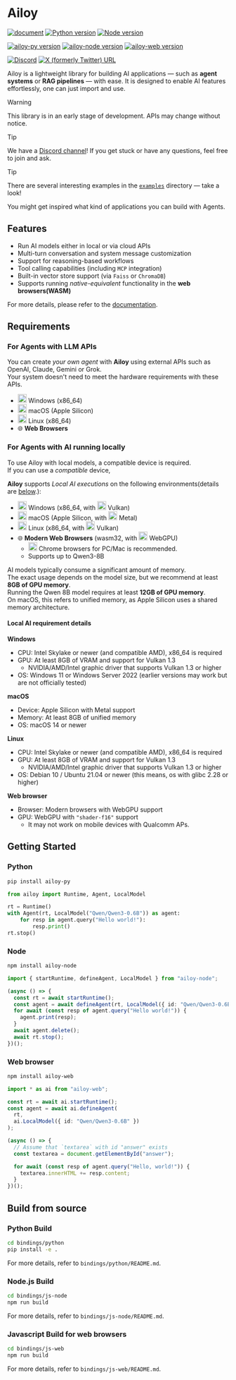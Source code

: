 # Ailoy

[![document](https://img.shields.io/badge/document-latest-2ea44f?color=5a9cae)](https://brekkylab.github.io/ailoy/)
[![Python version](https://img.shields.io/pypi/pyversions/ailoy-py)](https://pypi.org/project/ailoy-py/)
[![Node version](https://img.shields.io/node/v/ailoy-node?color=339933)](https://www.npmjs.com/package/ailoy-node)


[![ailoy-py version](https://img.shields.io/pypi/v/ailoy-py?color=blue)](https://pypi.org/project/ailoy-py/)
[![ailoy-node version](<https://img.shields.io/npm/v/ailoy-node?label=npm(node)&color=339933>)](https://www.npmjs.com/package/ailoy-node)
[![ailoy-web version](<https://img.shields.io/npm/v/ailoy-web?label=npm(web)&color=654ff0>)](https://www.npmjs.com/package/ailoy-web)

[![Discord](https://img.shields.io/badge/Discord-7289DA?logo=discord&logoColor=white)](https://discord.gg/27rx3EJy3P)
[![X (formerly Twitter) URL](https://img.shields.io/twitter/url?url=https%3A%2F%2Fx.com%2Failoy_co)](https://x.com/ailoy_co)


Ailoy is a lightweight library for building AI applications — such as **agent systems** or **RAG pipelines** — with ease. It is designed to enable AI features effortlessly, one can just import and use.

> [!WARNING]
> This library is in an early stage of development. APIs may change without notice.

> [!TIP]
> We have a [Discord channel](https://discord.gg/27rx3EJy3P)! If you get stuck or have any questions, feel free to join and ask.

> [!TIP]
> There are several interesting examples in the [`examples`](./examples) directory — take a look!
>
> You might get inspired what kind of applications you can build with Agents.

## Features

- Run AI models either in local or via cloud APIs
- Multi-turn conversation and system message customization
- Support for reasoning-based workflows
- Tool calling capabilities (including `MCP` integration)
- Built-in vector store support (via `Faiss` or `ChromaDB`)
- Supports running _native-equivalent_ functionality in the **web browsers(WASM)**

For more details, please refer to the [documentation](https://brekkylab.github.io/ailoy/).

## Requirements

### For Agents with LLM APIs

You can create _your own agent_ with **Ailoy** using external APIs such as OpenAI, Claude, Gemini or Grok.  
Your system doesn't need to meet the hardware requirements with these APIs.

- <img width="20" height="20" alt="image" src="https://github.com/user-attachments/assets/22661c5c-43a1-4ab8-9281-a9b5ad43cefb" /> Windows (x86_64)
- <img width="20" height="20" alt="image" src="https://github.com/user-attachments/assets/1e77e2be-4a6e-42a5-866d-e4bd1b5a7bb7" /> macOS (Apple Silicon)
- <img width="20" height="20" alt="image" src="https://github.com/user-attachments/assets/1877d447-66e7-4796-994c-d0242475a1d0" /> Linux (x86_64)
- 🌐 **Web Browsers**

### For Agents with AI running locally

To use Ailoy with local models, a compatible device is required.  
If you can use a _compatible_ device,

**Ailoy** supports _Local AI executions_ on the following environments(details are [below](#local-ai-requirement-details).):

- <img width="20" height="20" alt="image" src="https://github.com/user-attachments/assets/22661c5c-43a1-4ab8-9281-a9b5ad43cefb" /> Windows (x86_64, with <img width="20" height="20" alt="image" src="https://github.com/user-attachments/assets/2dde8002-f2fb-4ed1-a83c-9dd3b8a2b8bd" /> Vulkan)
- <img width="20" height="20" alt="image" src="https://github.com/user-attachments/assets/1e77e2be-4a6e-42a5-866d-e4bd1b5a7bb7" /> macOS (Apple Silicon, with <img width="20" height="20" alt="image" src="https://github.com/user-attachments/assets/0bf3a719-b221-4d05-8a9e-3a37673a401d" />
  Metal)
- <img width="20" height="20" alt="image" src="https://github.com/user-attachments/assets/1877d447-66e7-4796-994c-d0242475a1d0" /> Linux (x86_64, with <img width="20" height="20" alt="image" src="https://github.com/user-attachments/assets/2dde8002-f2fb-4ed1-a83c-9dd3b8a2b8bd" /> Vulkan)
- 🌐 **Modern Web Browsers** (wasm32, with <img width="20" height="20" alt="image" src="https://github.com/user-attachments/assets/74ac8877-0265-48fe-9939-a256ce79d2d8" /> WebGPU)
  - <img src="https://github.com/user-attachments/assets/4cc0058b-92c0-4cb2-8179-3d5416ed3196" width="20" height="20"> Chrome browsers for PC/Mac is recommended.
  - Supports up to Qwen3-8B

AI models typically consume a significant amount of memory.  
The exact usage depends on the model size, but we recommend at least **8GB of GPU memory**.  
Running the Qwen 8B model requires at least **12GB of GPU memory**.  
On macOS, this refers to unified memory, as Apple Silicon uses a shared memory architecture.

#### Local AI requirement details

**Windows**

- CPU: Intel Skylake or newer (and compatible AMD), x86_64 is required
- GPU: At least 8GB of VRAM and support for Vulkan 1.3
  - NVIDIA/AMD/Intel graphic driver that supports Vulkan 1.3 or higher
- OS: Windows 11 or Windows Server 2022 (earlier versions may work but are not officially tested)

**macOS**

- Device: Apple Silicon with Metal support
- Memory: At least 8GB of unified memory
- OS: macOS 14 or newer

**Linux**

- CPU: Intel Skylake or newer (and compatible AMD), x86_64 is required
- GPU: At least 8GB of VRAM and support for Vulkan 1.3
  - NVIDIA/AMD/Intel graphic driver that supports Vulkan 1.3 or higher
- OS: Debian 10 / Ubuntu 21.04 or newer (this means, os with glibc 2.28 or higher)

**Web browser**

- Browser: Modern browsers with WebGPU support
- GPU: WebGPU with `"shader-f16"` support
  - It may not work on mobile devices with Qualcomm APs.

## Getting Started

### Python

```sh
pip install ailoy-py
```

```python
from ailoy import Runtime, Agent, LocalModel

rt = Runtime()
with Agent(rt, LocalModel("Qwen/Qwen3-0.6B")) as agent:
    for resp in agent.query("Hello world!"):
        resp.print()
rt.stop()
```

### Node

```sh
npm install ailoy-node
```

```typescript
import { startRuntime, defineAgent, LocalModel } from "ailoy-node";

(async () => {
  const rt = await startRuntime();
  const agent = await defineAgent(rt, LocalModel({ id: "Qwen/Qwen3-0.6B" }));
  for await (const resp of agent.query("Hello world!")) {
    agent.print(resp);
  }
  await agent.delete();
  await rt.stop();
})();
```

### Web browser

```sh
npm install ailoy-web
```

```typescript
import * as ai from "ailoy-web";

const rt = await ai.startRuntime();
const agent = await ai.defineAgent(
  rt,
  ai.LocalModel({ id: "Qwen/Qwen3-0.6B" })
);

(async () => {
  // Assume that `textarea` with id "answer" exists
  const textarea = document.getElementById("answer");

  for await (const resp of agent.query("Hello, world!")) {
    textarea.innerHTML += resp.content;
  }
})();
```

## Build from source

### Python Build

```bash
cd bindings/python
pip install -e .
```

For more details, refer to `bindings/python/README.md`.

### Node.js Build

```bash
cd bindings/js-node
npm run build
```

For more details, refer to `bindings/js-node/README.md`.

### Javascript Build for web browsers

```bash
cd bindings/js-web
npm run build
```

For more details, refer to `bindings/js-web/README.md`.
